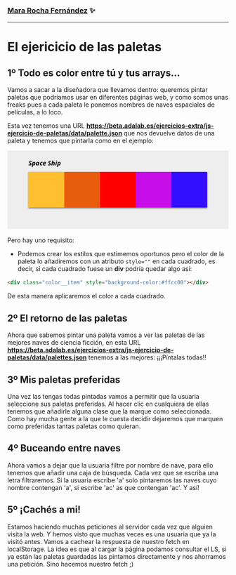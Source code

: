 ### [Mara Rocha Fernández](https://github.com/mararochafernandez) ✨
---

# El ejericicio de las paletas

## 1º Todo es color entre tú y tus arrays...

Vamos a sacar a la diseñadora que llevamos dentro: queremos pintar paletas que podríamos usar en diferentes páginas web, y como somos unas freaks pues a cada paleta le ponemos nombres de naves espaciales de películas, a lo loco.

Esta vez tenemos una URL **https://beta.adalab.es/ejercicios-extra/js-ejercicio-de-paletas/data/palette.json** que nos devuelve datos de una paleta y tenemos que pintarla como en el ejemplo:

![Propuesta de diseño](./assets/images/palette.png)

Pero hay uno requisito:

- Podemos crear los estilos que estimemos oportunos pero el color de la paleta lo añadiremos con un atributo `style=""` en cada cuadrado, es decir, si cada cuadrado fuese un **div** podría quedar algo así:

```html
<div class="color__item" style="background-color:#ffcc00"></div>
```

De esta manera aplicaremos el color a cada cuadrado.

## 2º El retorno de las paletas

Ahora que sabemos pintar una paleta vamos a ver las paletas de las mejores naves de ciencia ficción, en esta URL **https://beta.adalab.es/ejercicios-extra/js-ejercicio-de-paletas/data/palettes.json** tenemos a las mejores: ¡¡¡Píntalas todas!!

## 3º Mis paletas preferidas

Una vez las tengas todas pintadas vamos a permitir que la usuaria seleccione sus paletas preferidas. Al hacer clic en cualquiera de ellas tenemos que añadirle alguna clase que la marque como seleccionada. Como hay mucha gente a la que le cuesta decidir dejaremos que marquen como preferidas tantas paletas como quieran.

## 4º Buceando entre naves

Ahora vamos a dejar que la usuaria filtre por nombre de nave, para ello tenemos que añadir una caja de búsqueda. Cada vez que se escriba una letra filtraremos. Si la usuaria escribe 'a' solo pintaremos las naves cuyo nombre contengan 'a', si escribe 'ac' as que contengan 'ac'. Y así!

## 5º ¡Cachés a mi!

Estamos haciendo muchas peticiones al servidor cada vez que alguien visita la web. Y hemos visto que muchas veces es una usuaria que ya la visitó antes. Vamos a cachear la respuesta de nuestro fetch en localStorage.
La idea es que al cargar la página podamos consultar el LS, si ya están las paletas guardadas las pintamos directamente y nos ahorramos una petición. Sino hacemos nuestro fetch ;)